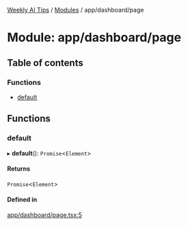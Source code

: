 [Weekly AI Tips](../README.md) / [Modules](../modules.md) / app/dashboard/page

# Module: app/dashboard/page

## Table of contents

### Functions

- [default](app_dashboard_page.md#default)

## Functions

### default

▸ **default**(): `Promise`\<`Element`\>

#### Returns

`Promise`\<`Element`\>

#### Defined in

[app/dashboard/page.tsx:5](https://github.com/alexsoyes/weekly-ai-tips/blob/b51216ee36bb903ccd72a472afbc8e01da2cc631/app/dashboard/page.tsx#L5)
